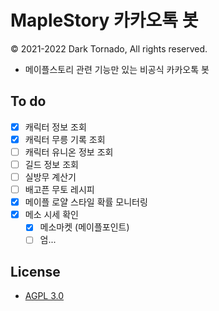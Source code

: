 # MapleStory 카카오톡 봇

© 2021-2022 Dark Tornado, All rights reserved.

* 메이플스토리 관련 기능만 있는 비공식 카카오톡 봇

## To do

* [x] 캐릭터 정보 조회
* [x] 캐릭터 무릉 기록 조회
* [ ] 캐릭터 유니온 정보 조회
* [ ] 길드 정보 조회
* [ ] 실방무 계산기
* [ ] 배고픈 무토 레시피
* [x] 메이플 로얄 스타일 확률 모니터링
* [x] 메소 시세 확인
  * [x] 메소마켓 (메이플포인트)
  * [ ] 엄...

## License
* [AGPL 3.0](LICENSE)
